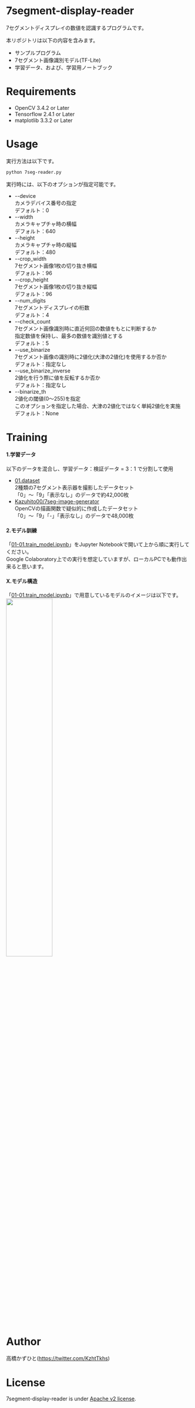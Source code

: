 # 7segment-display-reader
7セグメントディスプレイの数値を認識するプログラムです。

本リポジトリは以下の内容を含みます。
* サンプルプログラム
* 7セグメント画像識別モデル(TF-Lite)
* 学習データ、および、学習用ノートブック

# Requirements
* OpenCV 3.4.2 or Later
* Tensorflow 2.4.1 or Later
* matplotlib 3.3.2 or Later 

# Usage
実行方法は以下です。
```bash
python 7seg-reader.py
```

実行時には、以下のオプションが指定可能です。
* --device<br>
カメラデバイス番号の指定<br>
デフォルト：0
* --width<br>
カメラキャプチャ時の横幅<br>
デフォルト：640
* --height<br>
カメラキャプチャ時の縦幅<br>
デフォルト：480
* --crop_width<br>
7セグメント画像1枚の切り抜き横幅<br>
デフォルト：96
* --crop_height<br>
7セグメント画像1枚の切り抜き縦幅<br>
デフォルト：96
* --num_digits<br>
7セグメントディスプレイの桁数<br>
デフォルト：4
* --check_count<br>
7セグメント画像識別時に直近何回の数値をもとに判断するか<br>
指定数値を保持し、最多の数値を識別値とする<br>
デフォルト：5
* --use_binarize<br>
7セグメント画像の識別時に2値化(大津の2値化)を使用するか否か<br>
デフォルト：指定なし
* --use_binarize_inverse<br>
2値化を行う際に値を反転するか否か<br>
デフォルト：指定なし
* --binarize_th<br>
2値化の閾値(0～255)を指定<br>
このオプションを指定した場合、大津の2値化ではなく単純2値化を実施<br>
デフォルト：None

# Training
#### 1.学習データ
以下のデータを混合し、学習データ：検証データ = 3：1 で分割して使用
* [01.dataset](01.dataset)<br>
2種類の7セグメント表示器を撮影したデータセット<br>
「0」～「9」「表示なし」のデータで約42,000枚
* [Kazuhito00/7seg-image-generator](https://github.com/Kazuhito00/7seg-image-generator)<br>
OpenCVの描画関数で疑似的に作成したデータセット<br>
「0」～「9」「-」「表示なし」のデータで48,000枚

#### 2.モデル訓練
「[01-01.train_model.ipynb](01-01.train_model.ipynb)」をJupyter Notebookで開いて上から順に実行してください。<br>
Google Colaboratory上での実行を想定していますが、ローカルPCでも動作出来ると思います。<br>

#### X.モデル構造
「[01-01.train_model.ipynb](01-01.train_model.ipynb)」で用意しているモデルのイメージは以下です。
<img src="https://user-images.githubusercontent.com/37477845/120166466-8f69d680-c237-11eb-978a-7e14628db468.png" width="50%"><br><br>

# Author
高橋かずひと(https://twitter.com/KzhtTkhs)
 
# License 
7segment-display-reader is under [Apache v2 license](LICENSE).
